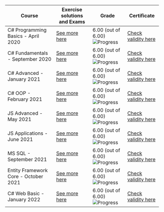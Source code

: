 | Course                                	| Exercise solutions and Exams                                                                                                                     	| Grade                                                                     	| Certificate                                                                    	|
|---------------------------------------	|--------------------------------------------------------------------------------------------------------------------------------------------------	|---------------------------------------------------------------------------	|--------------------------------------------------------------------------------	|
| C# Programming Basics - April 2020    	| [See more here](https://github.com/Alexander1811/Software-University-Exercises/tree/master/01.%20C%23%20Basics%20-%20April%202020)               	| 6.00 (out of 6.00)  ![Progress](https://progress-bar.dev/100/?title=done) 	| [Check validity here](https://softuni.bg/Certificates/Details/82658/c24d49f4)  	|
| C# Fundamentals - September 2020      	| [See more here](https://github.com/Alexander1811/Software-University-Exercises/tree/master/02.%20C%23%20Fundamentals%20-%20September%202020)     	| 6.00 (out of 6.00)  ![Progress](https://progress-bar.dev/100/?title=done) 	| [Check validity here](https://softuni.bg/certificates/details/96510/66718146)  	|
| C# Advanced - January 2021            	| [See more here](https://github.com/Alexander1811/Software-University-Exercises/tree/master/03.%20C%23%20Advanced%20-%20January%202021)           	| 6.00 (out of 6.00)  ![Progress](https://progress-bar.dev/100/?title=done) 	| [Check validity here](https://softuni.bg/certificates/details/104773/e9e3799b) 	|
| C# OOP - February 2021                	| [See more here](https://github.com/Alexander1811/Software-University-Exercises/tree/master/04.%20C%23%20OOP%20-%20February%202021)               	| 6.00 (out of 6.00)  ![Progress](https://progress-bar.dev/100/?title=done) 	| [Check validity here](https://softuni.bg/certificates/details/104304/9ed63f8d) 	|
| JS Advanced - May 2021                	| [See more here](https://github.com/Alexander1811/Software-University-Exercises/tree/master/05.%20JS%20Advanced%20-%20May%202021)                 	| 6.00 (out of 6.00)  ![Progress](https://progress-bar.dev/100/?title=done) 	| [Check validity here](https://softuni.bg/certificates/details/108166/e764e733) 	|
| JS Applications - June 2021           	| [See more here](https://github.com/Alexander1811/Software-University-Exercises/tree/master/06.%20JS%20Applications%20-%20June%202021)            	| 6.00 (out of 6.00)  ![Progress](https://progress-bar.dev/100/?title=done) 	| [Check validity here](https://softuni.bg/certificates/details/110276/ea0cc9d3) 	|
| MS SQL - September 2021               	| [See more here](https://github.com/Alexander1811/Software-University-Exercises/tree/master/07.%20MS-SQL%20-%20September%202021)                  	| 6.00 (out of 6.00)  ![Progress](https://progress-bar.dev/100/?title=done) 	| [Check validity here](https://softuni.bg/certificates/details/113828/03f18b25) 	|
| Entity Framework Core - October 2021  	| [See more here](https://github.com/Alexander1811/Software-University-Exercises/tree/master/08.%20Entity%20Framework%20Core%20-%20October%202021) 	| 6.00 (out of 6.00)  ![Progress](https://progress-bar.dev/100/?title=done) 	| [Check validity here](https://softuni.bg/certificates/details/119072/ca07453f) 	|
| C# Web Basic - January 2022           	| [See more here](https://github.com/Alexander1811/Software-University-Exercises/tree/master/09.%20C%23%20Web%20Basics%20-%20January%202022)       	| 6.00 (out of 6.00)  ![Progress](https://progress-bar.dev/100/?title=done) 	| [Check validity here](https://softuni.bg/certificates/details/126310/a7185d0c) 	|